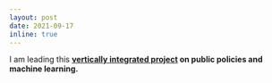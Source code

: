 ```yaml
---
layout: post
date: 2021-09-17
inline: true
---
```


I am leading this <a href="https://training-datalab.com/projects/vip-project-machine-learning" target="_blank"><strong>vertically integrated project</a> on public policies and machine learning.
